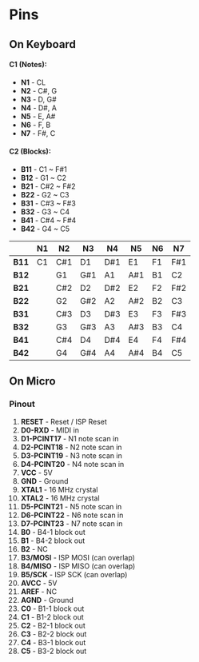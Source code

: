 # Pins

## On Keyboard

#### C1 (Notes):
 - **N1** - CL
 - **N2** - C#, G
 - **N3** - D, G#
 - **N4** - D#, A
 - **N5** - E, A#
 - **N6** - F, B
 - **N7** - F#, C
 
 #### C2 (Blocks):
 - **B11** - C1 ~ F#1
 - **B12** - G1 ~ C2
 - **B21** - C#2 ~ F#2
 - **B22** - G2 ~ C3
 - **B31** - C#3 ~ F#3
 - **B32** - G3 ~ C4
 - **B41** - C#4 ~ F#4
 - **B42** - G4 ~ C5
 
|         | N1 | N2  | N3  | N4  | N5  | N6 | N7  |
|---------|----|-----|-----|-----|-----|----|-----|
| **B11** | C1 | C#1 | D1  | D#1 | E1  | F1 | F#1 |
| **B12** |    | G1  | G#1 | A1  | A#1 | B1 | C2  |
| **B21** |    | C#2 | D2  | D#2 | E2  | F2 | F#2 |
| **B22** |    | G2  | G#2 | A2  | A#2 | B2 | C3  |
| **B31** |    | C#3 | D3  | D#3 | E3  | F3 | F#3 |
| **B32** |    | G3  | G#3 | A3  | A#3 | B3 | C4  |
| **B41** |    | C#4 | D4  | D#4 | E4  | F4 | F#4 |
| **B42** |    | G4  | G#4 | A4  | A#4 | B4 | C5  |


## On Micro

### Pinout
 01. **RESET**      - Reset / ISP Reset
 02. **D0-RXD**     - MIDI in
 03. **D1-PCINT17** - N1 note scan in
 04. **D2-PCINT18** - N2 note scan in
 05. **D3-PCINT19** - N3 note scan in
 06. **D4-PCINT20** - N4 note scan in
 07. **VCC**        - 5V
 08. **GND**        - Ground
 09. **XTAL1**      - 16 MHz crystal
 10. **XTAL2**      - 16 MHz crystal
 11. **D5-PCINT21** - N5 note scan in
 12. **D6-PCINT22** - N6 note scan in
 13. **D7-PCINT23** - N7 note scan in
 14. **B0**         - B4-1 block out
 15. **B1**         - B4-2 block out
 16. **B2**         - NC
 17. **B3/MOSI**    - ISP MOSI (can overlap)
 18. **B4/MISO**    - ISP MISO (can overlap)
 19. **B5/SCK**     - ISP SCK  (can overlap)
 20. **AVCC**       - 5V
 21. **AREF**       - NC
 22. **AGND**       - Ground
 23. **C0**         - B1-1 block out
 24. **C1**         - B1-2 block out
 25. **C2**         - B2-1 block out
 26. **C3**         - B2-2 block out
 27. **C4**         - B3-1 block out
 28. **C5**         - B3-2 block out
